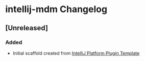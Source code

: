 <!-- Keep a Changelog guide -> https://keepachangelog.com -->

# intellij-mdm Changelog

## [Unreleased]
### Added
- Initial scaffold created from [IntelliJ Platform Plugin Template](https://github.com/JetBrains/intellij-platform-plugin-template)
